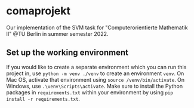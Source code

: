 # comaprojekt

Our implementation of the SVM task for "Computerorientierte Mathematik II" @TU Berlin in summer semester 2022.

## Set up the working environment

If you would like to create a separate environment which you can run this project in, use `python -m venv ./venv`
to create an environment `venv`.
On Mac OS, activate that environment using `source /venv/bin/activate`. On Windows, use `.\venv\Scripts\activate`.
Make sure to install the Python packages in `requirements.txt` within your environment by using
`pip install -r requirements.txt`.
